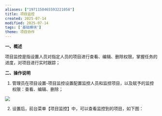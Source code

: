 ```yaml
---
aliases: ["1971150465593221058"]
title: 项目监控
created: 2025-07-14
modified: 2025-07-14
tags: ['基础模块']
theme: 项目协作
---
```


**一、概述**

项目监控是指设置人员对指定人员的项目进行查看、编辑、删除权限，掌握任务的进度，对项目进行实时跟踪；

**二、操作说明**

1. 管理员在项目设置-项目监控设置配置监控人员和监控项目，以及赋予的监控权限：查看、编辑、删除；

![](https://myhelpdoc.oss-cn-heyuan.aliyuncs.com/mdimages/9ee19e838cc4b9d031f689cbc2d544c0.jpg)

2. 设置后，前台菜单【项目监控】中，可以查看监控到的项目，如下图：

